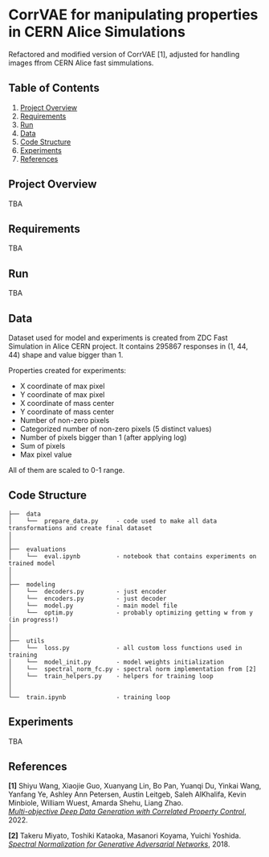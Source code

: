 # CorrVAE for manipulating properties in CERN Alice Simulations

Refactored and modified version of CorrVAE [1], adjusted for handling images ffrom CERN Alice fast simmulations.

## Table of Contents

1. [Project Overview](#project-overview)
2. [Requirements](#requirements)
3. [Run](#run)
4. [Data](#data)
5. [Code Structure](#code-structure)
6. [Experiments](#experiments)
7. [References](#references)

## Project Overview

TBA

## Requirements

TBA

## Run

TBA

## Data

Dataset used for model and experiments is created from ZDC Fast Simulation in Alice CERN project. It contains 295867 responses in (1, 44, 44) shape and value bigger than 1.

Properties created for experiments:
 - X coordinate of max pixel
 - Y coordinate of max pixel
 - X coordinate of mass center
 - Y coordinate of mass center
 - Number of non-zero pixels
 - Categorized number of non-zero pixels (5 distinct values)
 - Number of pixels bigger than 1 (after applying log)
 - Sum of pixels
 - Max pixel value

All of them are scaled to 0-1 range.

## Code Structure
```
├──  data  
│    └──  prepare_data.py     - code used to make all data transformations and create final dataset
│
│
├──  evaluations
│    └──  eval.ipynb          - notebook that contains experiments on trained model 
│
│
├──  modeling
│    └──  decoders.py         - just encoder
│    └──  encoders.py         - just decoder
│    └──  model.py            - main model file
│    └──  optim.py            - probably optimizing getting w from y (in progress!)
│
│
├──  utils
│    └──  loss.py             - all custom loss functions used in training
│    └──  model_init.py       - model weights initialization
│    └──  spectral_norm_fc.py - spectral norm implementation from [2]
│    └──  train_helpers.py    - helpers for training loop
│
│
└──  train.ipynb              - training loop
```

## Experiments

TBA

## References

**[1]** Shiyu Wang, Xiaojie Guo, Xuanyang Lin, Bo Pan, Yuanqi Du, Yinkai Wang, Yanfang Ye, Ashley Ann Petersen, Austin Leitgeb, Saleh AlKhalifa, Kevin Minbiole, William Wuest, Amarda Shehu, Liang Zhao.</br>
    *[Multi-objective Deep Data Generation with Correlated Property Control](https://arxiv.org/pdf/2210.01796)*, 2022.

**[2]** Takeru Miyato, Toshiki Kataoka, Masanori Koyama, Yuichi Yoshida.</br>
    *[Spectral Normalization for Generative Adversarial Networks](https://arxiv.org/abs/1802.05957)*, 2018.

